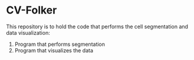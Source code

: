 # CV-Folker
This repository is to hold the code that performs the cell segmentation and data visualization:
1) Program that performs segmentation
2) Program that visualizes the data
